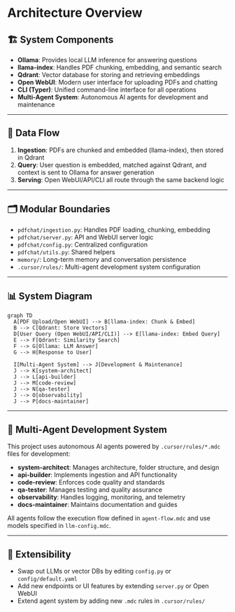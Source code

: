 # Architecture Overview

## 🏗️ System Components
- **Ollama**: Provides local LLM inference for answering questions
- **llama-index**: Handles PDF chunking, embedding, and semantic search
- **Qdrant**: Vector database for storing and retrieving embeddings
- **Open WebUI**: Modern user interface for uploading PDFs and chatting
- **CLI (Typer)**: Unified command-line interface for all operations
- **Multi-Agent System**: Autonomous AI agents for development and maintenance

---

## 🔄 Data Flow
1. **Ingestion**: PDFs are chunked and embedded (llama-index), then stored in Qdrant
2. **Query**: User question is embedded, matched against Qdrant, and context is sent to Ollama for answer generation
3. **Serving**: Open WebUI/API/CLI all route through the same backend logic

---

## 🗂️ Modular Boundaries
- `pdfchat/ingestion.py`: Handles PDF loading, chunking, embedding
- `pdfchat/server.py`: API and WebUI server logic
- `pdfchat/config.py`: Centralized configuration
- `pdfchat/utils.py`: Shared helpers
- `memory/`: Long-term memory and conversation persistence
- `.cursor/rules/`: Multi-agent development system configuration

---

## 📊 System Diagram

```mermaid
graph TD
  A[PDF Upload/Open WebUI] --> B[llama-index: Chunk & Embed]
  B --> C[Qdrant: Store Vectors]
  D[User Query (Open WebUI/API/CLI)] --> E[llama-index: Embed Query]
  E --> F[Qdrant: Similarity Search]
  F --> G[Ollama: LLM Answer]
  G --> H[Response to User]
  
  I[Multi-Agent System] --> J[Development & Maintenance]
  J --> K[system-architect]
  J --> L[api-builder]
  J --> M[code-review]
  J --> N[qa-tester]
  J --> O[observability]
  J --> P[docs-maintainer]
```

---

## 🧠 Multi-Agent Development System

This project uses autonomous AI agents powered by `.cursor/rules/*.mdc` files for development:

- **system-architect**: Manages architecture, folder structure, and design
- **api-builder**: Implements ingestion and API functionality
- **code-review**: Enforces code quality and standards
- **qa-tester**: Manages testing and quality assurance
- **observability**: Handles logging, monitoring, and telemetry
- **docs-maintainer**: Maintains documentation and guides

All agents follow the execution flow defined in `agent-flow.mdc` and use models specified in `llm-config.mdc`.

---

## 🔗 Extensibility
- Swap out LLMs or vector DBs by editing `config.py` or `config/default.yaml`
- Add new endpoints or UI features by extending `server.py` or Open WebUI
- Extend agent system by adding new `.mdc` rules in `.cursor/rules/` 